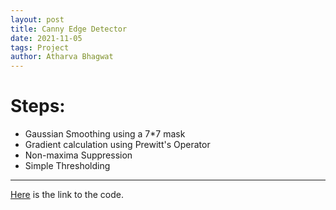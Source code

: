 ```yaml
---
layout: post
title: Canny Edge Detector
date: 2021-11-05
tags: Project
author: Atharva Bhagwat
---
```


# Steps:
- Gaussian Smoothing using a 7*7 mask
- Gradient calculation using Prewitt's Operator
- Non-maxima Suppression
- Simple Thresholding

---

[Here](https://github.com/atharva-bhagwat/CSGY-6643/tree/main/canny_edge_detector) is the link to the code.